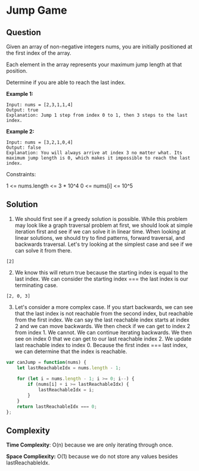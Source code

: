 # Jump Game

## Question

Given an array of non-negative integers nums, you are initially positioned at the first index of the array.

Each element in the array represents your maximum jump length at that position.

Determine if you are able to reach the last index. 

**Example 1:**

```
Input: nums = [2,3,1,1,4]
Output: true
Explanation: Jump 1 step from index 0 to 1, then 3 steps to the last index.
```

**Example 2:**

```
Input: nums = [3,2,1,0,4]
Output: false
Explanation: You will always arrive at index 3 no matter what. Its maximum jump length is 0, which makes it impossible to reach the last index.
 ```

Constraints:

1 <= nums.length <= 3 * 10^4
0 <= nums[i] <= 10^5

## Solution

1. We should first see if a greedy solution is possible. While this problem may look like a graph traversal problem at first, we should look at simple iteration first and see if we can solve it in linear time. When looking at linear solutions, we should try to find patterns, forward traversal, and backwards traversal. Let's try looking at the simplest case and see if we can solve it from there.

```
[2]
```

2. We know this will return true because the starting index is equal to the last index. We can consider the starting index === the last index is our terminating case.

```
[2, 0, 3]
```

3. Let's consider a more complex case. If you start backwards, we can see that the last index is not reachable from the second index, but reachable from the first index. We can say the last reachable index starts at index 2 and we can move backwards. We then check if we can get to index 2 from index 1. We cannot. We can continue iterating backwards. We then see on index 0 that we can get to our last reachable index 2. We update last reachable index to index 0. Because the first index === last index, we can determine that the index is reachable.

```javascript
var canJump = function(nums) {
    let lastReachableIdx = nums.length - 1;
    
    for (let i = nums.length - 1; i >= 0; i--) {
        if (nums[i] + i >= lastReachableIdx) {
            lastReachableIdx = i;
        }
    }
    return lastReachableIdx === 0;
};
```

## Complexity

**Time Complexity**: O(n) because we are only iterating through once.

**Space Compliexity:** O(1) because we do not store any values besides lastReachableIdx.
